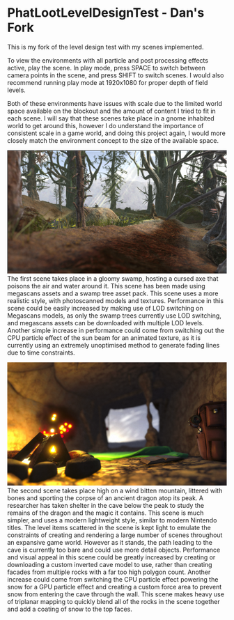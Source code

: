 # PhatLootLevelDesignTest - Dan's Fork
This is my fork of the level design test with my scenes implemented.

To view the environments with all particle and post processing effects active, play the scene.
In play mode, press SPACE to switch between camera points in the scene, and press SHIFT to switch scenes.
I would also recommend running play mode at 1920x1080 for proper depth of field levels.

Both of these environments have issues with scale due to the limited world space available on the blockout and the amount of content I tried to fit in each scene.
I will say that these scenes take place in a gnome inhabited world to get around this, however I do understand the importance of consistent scale in a game world, and doing this project again, I would more closely match the environment concept to the size of the available space.

![Scene 1 Image](/TestLevelDesign/Scene1.png?raw=true "Scene 1 Image")
The first scene takes place in a gloomy swamp, hosting a cursed axe that poisons the air and water around it.
This scene has been made using megascans assets and a swamp tree asset pack.
This scene uses a more realistic style, with photoscanned models and textures.
Performance in this scene could be easily increased by making use of LOD switching on Megascans models, as only the swamp trees currently use LOD switching, and megascans assets can be downloaded with multiple LOD levels.
Another simple increase in performance could come from switching out the CPU particle effect of the sun beam for an animated texture, as it is currently using an extremely unoptimised method to generate fading lines due to time constraints.

![Scene 2 Image](/TestLevelDesign/Scene2.png?raw=true "Scene 2 Image")
The second scene takes place high on a wind bitten mountain, littered with bones and sporting the corpse of an ancient dragon atop its peak.
A researcher has taken shelter in the cave below the peak to study the remains of the dragon and the magic it contains.
This scene is much simpler, and uses a modern lightweight style, similar to modern Nintendo titles. The level items scattered in the scene is kept light to emulate the constraints of creating and rendering a large number of scenes throughout an expansive game world. However as it stands, the path leading to the cave is currently too bare and could use more detail objects.
Performance and visual appeal in this scene could be greatly increased by creating or downloading a custom inverted cave model to use, rather than creating facades from multiple  rocks with a far too high polygon count.
Another increase could come from switching the CPU particle effect powering the snow for a GPU particle effect and creating a custom force area to prevent snow from entering the cave through the wall.
This scene makes heavy use of triplanar mapping to quickly blend all of the rocks in the scene together and add a coating of snow to the top faces.
